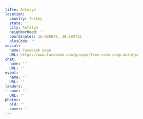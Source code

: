 ```yaml
---
title: Antalya
location:
  country: Turkey
  state: ''
  city: Antalya
  neighborhood: ''
  coordinates: 36.900878, 30.693712
  plusCode: ''
social:
  name: Facebook page
  URL: https://www.facebook.com/groups/free.code.camp.antalya
chat:
  name: ''
  URL: ''
event:
  name: ''
  URL: ''
leaders:
- name: ''
  URL: ''
photos:
  old: ''
  cover: ''
---
```

